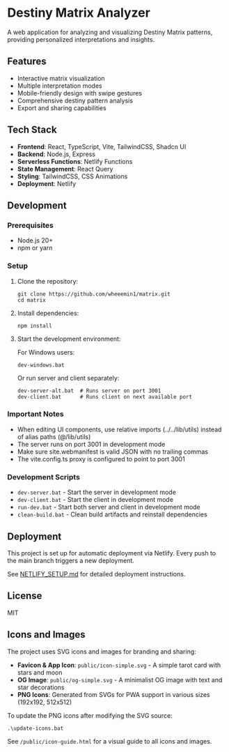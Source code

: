 # Destiny Matrix Analyzer

A web application for analyzing and visualizing Destiny Matrix patterns, providing personalized interpretations and insights.

## Features

- Interactive matrix visualization
- Multiple interpretation modes
- Mobile-friendly design with swipe gestures
- Comprehensive destiny pattern analysis
- Export and sharing capabilities

## Tech Stack

- **Frontend**: React, TypeScript, Vite, TailwindCSS, Shadcn UI
- **Backend**: Node.js, Express
- **Serverless Functions**: Netlify Functions
- **State Management**: React Query
- **Styling**: TailwindCSS, CSS Animations
- **Deployment**: Netlify

## Development

### Prerequisites

- Node.js 20+
- npm or yarn

### Setup

1. Clone the repository:
   ```
   git clone https://github.com/wheeemin1/matrix.git
   cd matrix
   ```

2. Install dependencies:
   ```
   npm install
   ```

3. Start the development environment:
   
   For Windows users:
   ```
   dev-windows.bat
   ```
   
   Or run server and client separately:
   ```
   dev-server-alt.bat  # Runs server on port 3001
   dev-client.bat      # Runs client on next available port
   ```

### Important Notes

- When editing UI components, use relative imports (../../lib/utils) instead of alias paths (@/lib/utils)
- The server runs on port 3001 in development mode
- Make sure site.webmanifest is valid JSON with no trailing commas
- The vite.config.ts proxy is configured to point to port 3001

### Development Scripts

- `dev-server.bat` - Start the server in development mode
- `dev-client.bat` - Start the client in development mode
- `run-dev.bat` - Start both server and client in development mode
- `clean-build.bat` - Clean build artifacts and reinstall dependencies

## Deployment

This project is set up for automatic deployment via Netlify. Every push to the main branch triggers a new deployment.

See [NETLIFY_SETUP.md](NETLIFY_SETUP.md) for detailed deployment instructions.

## License

MIT

## Icons and Images

The project uses SVG icons and images for branding and sharing:

- **Favicon & App Icon**: `public/icon-simple.svg` - A simple tarot card with stars and moon
- **OG Image**: `public/og-simple.svg` - A minimalist OG image with text and star decorations
- **PNG Icons**: Generated from SVGs for PWA support in various sizes (192x192, 512x512)

To update the PNG icons after modifying the SVG source:

```
.\update-icons.bat
```

See `/public/icon-guide.html` for a visual guide to all icons and images.
